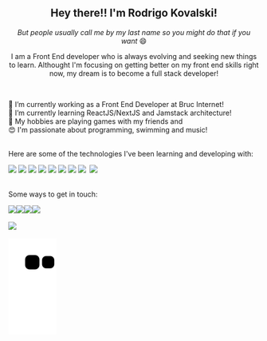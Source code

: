   <h2 align="center">Hey there!! I'm Rodrigo Kovalski!</h2>
  <p align="center"><i>But people usually call me by my last name so you might do that if you want</i> 😄</p>
  
  <p align="center">I am a Front End developer who is always evolving and seeking new things to learn. Althought I'm focusing on getting better on my front end skills right now, my dream is to become a full stack developer!</p> <br>

🔭 I’m currently working as a Front End Developer at Bruc Internet! <br>
🌱 I’m currently learning ReactJS/NextJS and  Jamstack architecture! <br>
👾 My hobbies are playing games with my friends and <br>
😍 I'm passionate about programming, swimming and music! <br> <br>

Here are some of the technologies I've been learning and developing with:

<img src="https://img.icons8.com/color/48/000000/html-5--v1.svg"/> <img src="https://img.icons8.com/color/48/000000/css3.svg"/> <img src="https://img.icons8.com/external-tal-revivo-color-tal-revivo/48/000000/external-jquery-is-a-javascript-library-designed-to-simplify-html-logo-color-tal-revivo.png"/> <img src="https://img.icons8.com/color/48/000000/javascript--v1.svg"/> <img src="https://img.icons8.com/color/48/000000/typescript.png"/> <img src="https://img.icons8.com/color/48/000000/react-native.svg"/> <img src="https://img.icons8.com/color/48/000000/bootstrap.svg"/> <img src="https://img.icons8.com/color/48/000000/sass.png"/> &nbsp;<img src="https://img.icons8.com/external-tal-revivo-shadow-tal-revivo/48/000000/external-mysql-an-open-source-relational-database-management-system-logo-shadow-tal-revivo.png"/> <br><br>

Some ways to get in touch:

<a href="https://www.instagram.com/__rodrigkvii/" target="_blank"><img src="https://img.icons8.com/fluency/48/000000/instagram-new.svg"/><a href="https://www.linkedin.com/in/rodrigokvk/" target="_blank"><img src="https://img.icons8.com/color/48/000000/linkedin.png"/></a><a href="mailto:rodrigokvk@gmail.com"><img src="https://img.icons8.com/color/48/000000/gmail-new.png"/></a><img src="https://img.icons8.com/color/48/000000/discord-logo.png"/>


<img src=" https://upload.wikimedia.org/wikipedia/commons/9/99/Unofficial_JavaScript_logo_2.svg" width="50px">
  
  ![Snake animation](https://github.com/rodrigokovalski/rodrigokovalski/blob/output/github-contribution-grid-snake.svg)
